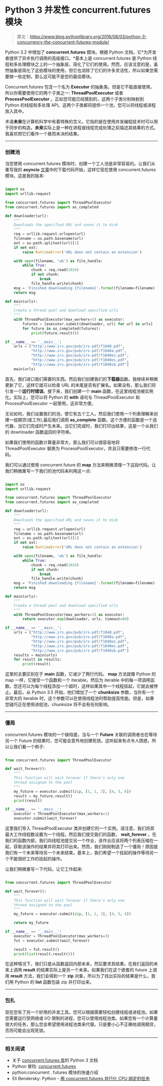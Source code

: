 # Python 3 并发性 concurrent.futures 模块

> 原文：<https://www.blog.pythonlibrary.org/2016/08/03/python-3-concurrency-the-concurrent-futures-module/>

Python 3.2 中增加了 **concurrent.futures** 模块。根据 Python 文档，它*为开发者提供了异步执行调用的高级接口。*基本上是 concurrent.futures 是 Python 线程和多处理模块之上的一个抽象层，简化了它们的使用。然而，应该注意的是，虽然抽象层简化了这些模块的使用，但它也消除了它们的许多灵活性，所以如果您需要做一些定制，那么这可能不是您的最佳模块。

Concurrent.futures 包含一个名为 **Executor** 的抽象类。但是它不能直接使用，所以你需要使用它的两个子类之一: **ThreadPoolExecutor** 或者 **ProcessPoolExecutor** 。正如您可能已经猜到的，这两个子类分别映射到 Python 的线程和多处理 API。这两个子类都将提供一个池，您可以将线程或进程放入其中。

术语**未来**在计算机科学中有着特殊的含义。它指的是在使用并发编程技术时可以用于同步的构造。**未来**实际上是一种在进程或线程完成处理之前描述其结果的方式。我喜欢把它们看作一个悬而未决的结果。

* * *

### 创建池

当您使用 concurrent.futures 模块时，创建一个工人池是非常容易的。让我们从重写我的 **asyncio** [文章](https://www.blog.pythonlibrary.org/2016/07/26/python-3-an-intro-to-asyncio/)中的下载代码开始，这样它现在使用 concurrent.futures 模块。这是我的版本:

```py

import os
import urllib.request

from concurrent.futures import ThreadPoolExecutor
from concurrent.futures import as_completed

def downloader(url):
    """
    Downloads the specified URL and saves it to disk
    """
    req = urllib.request.urlopen(url)
    filename = os.path.basename(url)
    ext = os.path.splitext(url)[1]
    if not ext:
        raise RuntimeError('URL does not contain an extension')

    with open(filename, 'wb') as file_handle:
        while True:
            chunk = req.read(1024)
            if not chunk:
                break
            file_handle.write(chunk)
    msg = 'Finished downloading {filename}'.format(filename=filename)
    return msg

def main(urls):
    """
    Create a thread pool and download specified urls
    """
    with ThreadPoolExecutor(max_workers=5) as executor:
        futures = [executor.submit(downloader, url) for url in urls]
        for future in as_completed(futures):
            print(future.result())

if __name__ == '__main__':
    urls = ["http://www.irs.gov/pub/irs-pdf/f1040.pdf",
            "http://www.irs.gov/pub/irs-pdf/f1040a.pdf",
            "http://www.irs.gov/pub/irs-pdf/f1040ez.pdf",
            "http://www.irs.gov/pub/irs-pdf/f1040es.pdf",
            "http://www.irs.gov/pub/irs-pdf/f1040sb.pdf"]
    main(urls)

```

首先，我们进口我们需要的东西。然后我们创建我们的**下载器**函数。我继续并稍微更新了它，这样它就可以检查 URL 的末尾是否有扩展名。如果没有，那么我们将引发一个**运行时错误**。接下来，我们创建一个 **main** 函数，在这里线程池被实例化。实际上，您可以将 Python 的 **with** 语句与 ThreadPoolExecutor 和 ProcessPoolExecutor 一起使用，这非常方便。

无论如何，我们设置我们的池，使它有五个工人。然后我们使用一个列表理解来创建一组期货(或工作),最后我们调用 **as_complete** 函数。这个方便的函数是一个迭代器，当它们完成时产生未来。当它们完成时，我们打印出结果，这是一个从我们的 downloader 函数返回的字符串。

如果我们使用的函数计算量非常大，那么我们可以很容易地将 ThreadPoolExecutor 替换为 ProcessPoolExecutor，并且只需要修改一行代码。

我们可以通过使用 concurrent.future 的 **map** 方法来稍微清理一下这段代码。让我们稍微重写一下我们的池代码来利用这一点:

```py

import os
import urllib.request

from concurrent.futures import ThreadPoolExecutor
from concurrent.futures import as_completed

def downloader(url):
    """
    Downloads the specified URL and saves it to disk
    """
    req = urllib.request.urlopen(url)
    filename = os.path.basename(url)
    ext = os.path.splitext(url)[1]
    if not ext:
        raise RuntimeError('URL does not contain an extension')

    with open(filename, 'wb') as file_handle:
        while True:
            chunk = req.read(1024)
            if not chunk:
                break
            file_handle.write(chunk)
    msg = 'Finished downloading {filename}'.format(filename=filename)
    return msg

def main(urls):
    """
    Create a thread pool and download specified urls
    """
    with ThreadPoolExecutor(max_workers=5) as executor:
        return executor.map(downloader, urls, timeout=60)

if __name__ == '__main__':
    urls = ["http://www.irs.gov/pub/irs-pdf/f1040.pdf",
            "http://www.irs.gov/pub/irs-pdf/f1040a.pdf",
            "http://www.irs.gov/pub/irs-pdf/f1040ez.pdf",
            "http://www.irs.gov/pub/irs-pdf/f1040es.pdf",
            "http://www.irs.gov/pub/irs-pdf/f1040sb.pdf"]
    results = main(urls)
    for result in results:
        print(result)

```

这里的主要区别在于 **main** 函数，它减少了两行代码。 **map** 方法就像 Python 的 map 一样，它接受一个函数和一个 iterable，然后为 iterable 中的每一项调用函数。您还可以为每个线程添加一个超时，这样如果其中一个线程挂起，它就会被停止。最后，从 Python 3.5 开始，他们增加了一个 **chunksize** 参数，当你有一个非常大的 iterable 时，这个参数可以在使用线程池时帮助提高性能。但是，如果您碰巧正在使用进程池，chunksize 将不会有任何影响。

* * *

### 僵局

concurrent.futures 模块的一个缺陷是，当与一个 **Future** 关联的调用者也在等待另一个 Future 的结果时，您可能会意外地创建死锁。这听起来有点令人困惑，所以让我们看一个例子:

```py

from concurrent.futures import ThreadPoolExecutor

def wait_forever():
    """
    This function will wait forever if there's only one
    thread assigned to the pool
    """
    my_future = executor.submit(zip, [1, 2, 3], [4, 5, 6])
    result = my_future.result()
    print(result)

if __name__ == '__main__':
    executor = ThreadPoolExecutor(max_workers=1)
    executor.submit(wait_forever)

```

这里我们导入 ThreadPoolExecutor 类并创建它的一个实例。请注意，我们将其最大工作线程数设置为一个线程。然后我们提交我们的函数， **wait_forever** 。在我们的函数内部，我们向线程池提交另一个作业，该作业应该将两个列表压缩在一起，获取该操作的结果并将其打印出来。然而，我们刚刚制造了一个僵局！原因是我们有一个未来等待另一个未来结束。基本上，我们希望一个挂起的操作等待另一个不能很好工作的挂起的操作。

让我们稍微重写一下代码，让它工作起来:

```py

from concurrent.futures import ThreadPoolExecutor

def wait_forever():
    """
    This function will wait forever if there's only one
    thread assigned to the pool
    """
    my_future = executor.submit(zip, [1, 2, 3], [4, 5, 6])

    return my_future

if __name__ == '__main__':
    executor = ThreadPoolExecutor(max_workers=3)
    fut = executor.submit(wait_forever)

    result = fut.result()
    print(list(result.result()))

```

在这种情况下，我们只是从函数返回内部未来，然后要求其结果。在我们返回的未来上调用 **result** 的结果实际上是另一个未来。如果我们在这个嵌套的 future 上调用 **result** 方法，我们会得到一个 **zip** 对象，所以为了找出实际的结果是什么，我们用 Python 的 **list** 函数包装 zip 并打印出来。

* * *

### 包扎

现在您有了另一个好用的并发工具。您可以根据需要轻松创建线程或进程池。如果您需要运行受网络或 I/O 限制的进程，您可以使用线程池类。如果您有一个计算量很大的任务，那么您会希望使用进程池类来代替。只是要小心不正确地调用期货，否则可能会出现死锁。

* * *

### 相关阅读

*   关于 [concurrent.futures 库](https://docs.python.org/3/library/concurrent.futures.html)的 Python 3 文档
*   Python 冒险: [concurrent.futures](https://pythonadventures.wordpress.com/tag/threadpoolexecutor/)
*   python:concurrent . futures 模块的快速介绍
*   Eli Bendersky: Python - [用 concurrent.futures 并行化 CPU 绑定的任务](http://eli.thegreenplace.net/2013/01/16/python-paralellizing-cpu-bound-tasks-with-concurrent-futures)